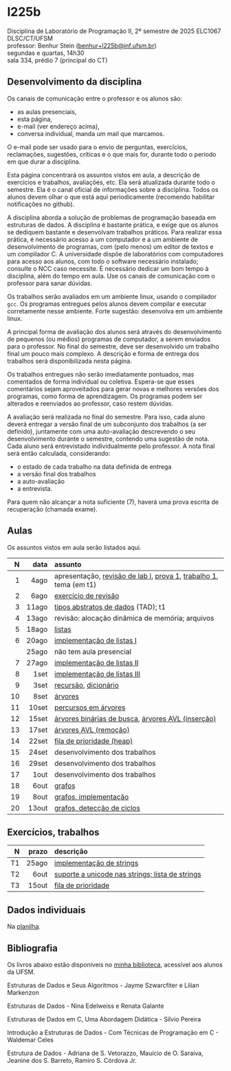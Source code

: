 # l225b

Disciplina de Laboratório de Programação II, 2º semestre de 2025
ELC1067 DLSC/CT/UFSM\
professor: Benhur Stein ([benhur+l225b@inf.ufsm.br](mailto:benhur%2bl225b@inf.ufsm.br))\
segundas e quartas, 14h30\
sala 334, prédio 7 (principal do CT)

## Desenvolvimento da disciplina

Os canais de comunicação entre o professor e os alunos são:
- as aulas presenciais,
- esta página,
- e-mail (ver endereço acima),
- conversa individual, manda um mail que marcamos.

O e-mail pode ser usado para o envio de perguntas, exercícios, reclamações, sugestões, críticas e o que mais for, durante todo o período em que durar a disciplina.

Esta página concentrará os assuntos vistos em aula, a descrição de exercícios e trabalhos, avaliações, etc. Ela será atualizada durante todo o semestre. Ela é o canal oficial de informações sobre a disciplina. Todos os alunos devem olhar o que está aqui periodicamente (recomendo habilitar notificações no github).

A disciplina aborda a solução de problemas de programação baseada em estruturas de dados.
A disciplina é bastante prática, e exige que os alunos se dediquem bastante e desenvolvam trabalhos práticos.
Para realizar essa prática, é necessário acesso a um computador e a um ambiente de desenvolvimento de programas, com (pelo menos) um editor de textos e um compilador C.
A universidade dispõe de laboratórios com computadores para acesso aos alunos, com todo o software necessário instalado; consulte o NCC caso necessite.
É necessário dedicar um bom tempo à disciplina, além do tempo em aula. 
Use os canais de comunicação com o professor para sanar dúvidas.

Os trabalhos serão avaliados em um ambiente linux, usando o compilador `gcc`. Os programas entregues pelos alunos devem compilar e executar corretamente nesse ambiente.
Forte sugestão: desenvolva em um ambiente linux.

A principal forma de avaliação dos alunos será através do desenvolvimento de pequenos (ou médios) programas de computador, a serem enviados para o professor. No final do semestre, deve ser desenvolvido um trabalho final um pouco mais complexo.
A descrição e forma de entrega dos trabalhos será disponibilizada nesta página.

Os trabalhos entregues não serão imediatamente pontuados, mas comentados de forma individual ou coletiva.
Espera-se que esses comentários sejam aproveitados para gerar novas e melhores versões dos programas, como forma de aprendizagem. 
Os programas podem ser alterados e reenviados ao professor, caso restem dúvidas.

A avaliação será realizada no final do semestre.
Para isso, cada aluno deverá entregar a versão final de um subconjunto dos trabalhos (a ser definido), juntamente com uma auto-avaliação descrevendo o seu desenvolvimento durante o semestre, contendo uma sugestão de nota.
Cada aluno será entrevistado individualmente pelo professor. A nota final será então calculada, considerando:
- o estado de cada trabalho na data definida de entrega
- a versão final dos trabalhos
- a auto-avaliação
- a entrevista.

Para quem não alcançar a nota suficiente (7), haverá uma prova escrita de recuperação (chamada exame).

##  Aulas 

Os assuntos vistos em aula serão listados aqui.

|    N |   data | assunto
| ---: | -----: | :--------
|    1 |   4ago | apresentação, [revisão de lab I](Assuntos/lab1.md), [prova 1](Complementos/r1.md), [trabalho 1](Trabalhos/t1), tema (em t1)
|    2 |   6ago | [exercício de revisão](Aulas/a2.md)
|    3 |  11ago | [tipos abstratos de dados](Assuntos/tad.md) (TAD); t1
|    4 |  13ago | revisão: alocação dinâmica de memória; arquivos
|    5 |  18ago | [listas](Assuntos/listas.md)
|    6 |  20ago | [implementação de listas I](Assuntos/listas.md)
|      |  25ago | não tem aula presencial
|    7 |  27ago | [implementação de listas II](Assuntos/listas.md)
|    8 |   1set | [implementação de listas III](Assuntos/listas.md)
|    9 |   3set | [recursão](Assuntos/recursao.md), [dicionário](Assuntos/dicionario.md)
|   10 |   8set | [árvores](Assuntos/arvores.md)
|   11 |  10set | [percursos em árvores](Assuntos/arvores.md)
|   12 |  15set | [árvores binárias de busca](Assuntos/arvores.md), [árvores AVL (inserção)](Assuntos/avl.md)
|   13 |  17set | [árvores AVL (remoção)](Assuntos/avl.md)
|   14 |  22set | [fila de prioridade (heap)](Assuntos/heap.md)
|   15 |  24set | desenvolvimento dos trabalhos
|   16 |  29set | desenvolvimento dos trabalhos
|   17 |   1out | desenvolvimento dos trabalhos
|   18 |   6out | [grafos](Assuntos/grafos.md)
|   19 |   8out | [grafos, implementação](Assuntos/grafos.md#implementação-de-grafos)
|   20 |  13out | [grafos, detecção de ciclos](Assuntos/grafos.md#detecção-de-ciclos)


## Exercícios, trabalhos

|     N |     prazo | descrição
| ----: | --------: | :-----------
|    T1 |     25ago | [implementação de strings](Trabalhos/t1)
|    T2 |      6out | [suporte a unicode nas strings; lista de strings](Trabalhos/t2)
|    T3 |     15out | [fila de prioridade](Trabalhos/t3)

## Dados individuais

Na [planilha](https://docs.google.com/spreadsheets/d/1xBdLXID03J-N9uPoaCywutAShOdyLN_fFFh9HcTSQA0/edit?usp=sharing).

## Bibliografia

Os livros abaixo estão disponíveis no [minha biblioteca](https://www.ufsm.br/orgaos-suplementares/biblioteca/e-books-2/), acessível aos alunos da UFSM.

Estruturas de Dados e Seus Algoritmos - Jayme Szwarcfiter e Lilian Markenzon

Estruturas de Dados - Nina Edelweiss e Renata Galante

Estruturas de Dados em C, Uma Abordagem Didática - Sílvio Pereira

Introdução a Estruturas de Dados - Com Técnicas de Programação em C - Waldemar Celes

Estrutura de Dados - Adriana de S. Vetorazzo, Mauício de O. Saraiva, Jeanine dos S. Barreto, Ramiro S. Córdova Jr.
